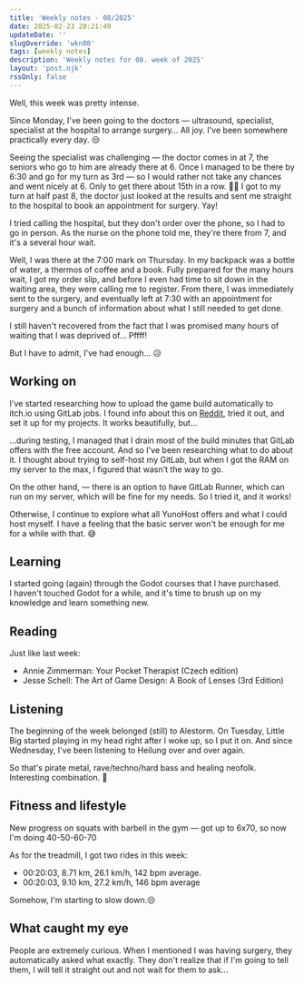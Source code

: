 ```yaml
---
title: 'Weekly notes - 08/2025'
date: 2025-02-23 20:21:49
updateDate: ''
slugOverride: 'wkn08'
tags: [weekly notes]
description: 'Weekly notes for 08. week of 2025'
layout: 'post.njk'
rssOnly: false
---
```

Well, this week was pretty intense.

Since Monday, I've been going to the doctors — ultrasound, specialist, specialist at the hospital to arrange surgery… All joy. I've been somewhere practically every day. 😒

Seeing the specialist was challenging — the doctor comes in at 7, the seniors who go to him are already there at 6. Once I managed to be there by 6:30 and go for my turn as 3rd — so I would rather not take any chances and went nicely at 6. Only to get there about 15th in a row. 🤦‍♂️ I got to my turn at half past 8, the doctor just looked at the results and sent me straight to the hospital to book an appointment for surgery. Yay!

I tried calling the hospital, but they don't order over the phone, so I had to go in person. As the nurse on the phone told me, they're there from 7, and it's a several hour wait.

Well, I was there at the 7:00 mark on Thursday. In my backpack was a bottle of water, a thermos of coffee and a book. Fully prepared for the many hours wait, I got my order slip, and before I even had time to sit down in the waiting area, they were calling me to register. From there, I was immediately sent to the surgery, and eventually left at 7:30 with an appointment for surgery and a bunch of information about what I still needed to get done.

I still haven't recovered from the fact that I was promised many hours of waiting that I was deprived of… Pffff!

But I have to admit, I've had enough… 😥

## Working on
I've started researching how to upload the game build automatically to itch.io using GitLab jobs. I found info about this on [Reddit](https://www.reddit.com/r/godot/comments/10xn3t5/i_just_finished_a_cicd_tutorial_for_godot_4_in/), tried it out, and set it up for my projects. It works beautifully, but…

…during testing, I managed that I drain most of the build minutes that GitLab offers with the free account. And so I've been researching what to do about it. I thought about trying to self-host my GitLab, but when I got the RAM on my server to the max, I figured that wasn't the way to go.

On the other hand, — there is an option to have GitLab Runner, which can run on my server, which will be fine for my needs. So I tried it, and it works!

Otherwise, I continue to explore what all YunoHost offers and what I could host myself. I have a feeling that the basic server won't be enough for me for a while with that. 😅

## Learning
I started going (again) through the Godot courses that I have purchased. I haven't touched Godot for a while, and it's time to brush up on my knowledge and learn something new.

## Reading
Just like last week:
- Annie Zimmerman: Your Pocket Therapist (Czech edition)
- Jesse Schell: The Art of Game Design: A Book of Lenses (3rd Edition)

## Listening
The beginning of the week belonged (still) to Alestorm. On Tuesday, Little Big started playing in my head right after I woke up, so I put it on. And since Wednesday, I've been listening to Heilung over and over again.

So that's pirate metal, rave/techno/hard bass and healing neofolk. Interesting combination. 🙂

## Fitness and lifestyle
New progress on squats with barbell in the gym — got up to 6x70, so now I'm doing 40-50-60-70

As for the treadmill, I got two rides in this week:
- 00:20:03, 8.71 km, 26.1 km/h, 142 bpm average.
- 00:20:03, 9.10 km, 27.2 km/h, 146 bpm average

Somehow, I'm starting to slow down.😒

## What caught my eye
People are extremely curious. When I mentioned I was having surgery, they automatically asked what exactly. They don't realize that if I'm going to tell them, I will tell it straight out and not wait for them to ask…